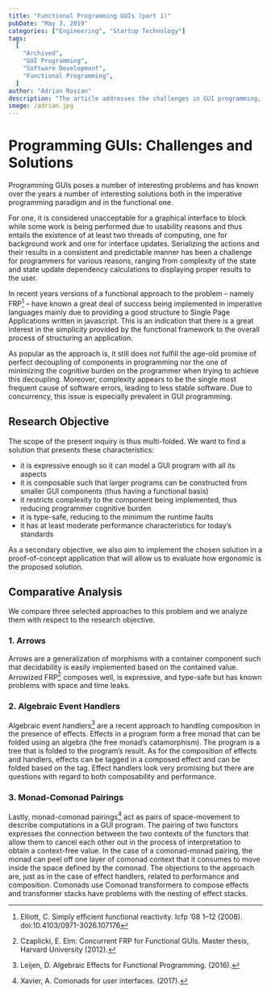 ```yaml
---
title: "Functional Programming GUIs (part 1)"
pubDate: "May 3, 2019"
categories: ["Engineering", "Startup Technology"]
tags:
  [
    "Archived",
    "GUI Programming",
    "Software Development",
    "Functional Programming",
  ]
author: "Adrian Roșian"
description: "The article addresses the challenges in GUI programming, comparing solutions like Functional Reactive Programming and monad-comonad pairings, emphasizing their role in enhancing composability, type safety, and reducing complexity in GUI development."
image: /adrian.jpg
---
```


# Programming GUIs: Challenges and Solutions

Programming GUIs poses a number of interesting problems and has known over the years a number of interesting solutions both in the imperative programming paradigm and in the functional one.

For one, it is considered unacceptable for a graphical interface to block while some work is being performed due to usability reasons and thus entails the existence of at least two threads of computing, one for background work and one for interface updates. Serializing the actions and their results in a consistent and predictable manner has been a challenge for programmers for various reasons, ranging from complexity of the state and state update dependency calculations to displaying proper results to the user.

In recent years versions of a functional approach to the problem – namely FRP[^1] – have known a great deal of success being implemented in imperative languages mainly due to providing a good structure to Single Page Applications written in javascript. This is an indication that there is a great interest in the simplicity provided by the functional framework to the overall process of structuring an application.

As popular as the approach is, it still does not fulfill the age-old promise of perfect decoupling of components in programming nor the one of minimizing the cognitive burden on the programmer when trying to achieve this decoupling. Moreover, complexity appears to be the single most frequent cause of software errors, leading to less stable software. Due to concurrency, this issue is especially prevalent in GUI programming.

## Research Objective

The scope of the present inquiry is thus multi-folded. We want to find a solution that presents these characteristics:

- it is expressive enough so it can model a GUI program with all its aspects
- it is composable such that larger programs can be constructed from smaller GUI components (thus having a functional basis)
- it restricts complexity to the component being implemented, thus reducing programmer cognitive burden
- it is type-safe, reducing to the minimum the runtime faults
- it has at least moderate performance characteristics for today’s standards

As a secondary objective, we also aim to implement the chosen solution in a proof-of-concept application that will allow us to evaluate how ergonomic is the proposed solution.

## Comparative Analysis

We compare three selected approaches to this problem and we analyze them with respect to the research objective.

### 1. Arrows

Arrows are a generalization of morphisms with a container component such that decidability is easily implemented based on the contained value. Arrowized FRP[^2] composes well, is expressive, and type-safe but has known problems with space and time leaks.

### 2. Algebraic Event Handlers

Algebraic event handlers[^3] are a recent approach to handling composition in the presence of effects. Effects in a program form a free monad that can be folded using an algebra (the free monad’s catamorphism). The program is a tree that is folded to the program’s result. As for the composition of effects and handlers, effects can be tagged in a composed effect and can be folded based on the tag. Effect handlers look very promising but there are questions with regard to both composability and performance.

### 3. Monad-Comonad Pairings

Lastly, monad-comonad pairings[^4] act as pairs of space-movement to describe computations in a GUI program. The pairing of two functors expresses the connection between the two contexts of the functors that allow them to cancel each other out in the process of interpretation to obtain a context-free value. In the case of a comonad-monad pairing, the monad can peel off one layer of comonad context that it consumes to move inside the space defined by the comonad. The objections to the approach are, just as in the case of effect handlers, related to performance and composition. Comonads use Comonad transformers to compose effects and transformer stacks have problems with the nesting of effect stacks.

[^1]: Elliott, C. Simply efficient functional reactivity. Icfp ’08 1–12 (2008). doi:10.4103/0971-3026.107176
[^2]: Czaplicki, E. Elm: Concurrent FRP for Functional GUIs. Master thesis, Harvard University (2012).
[^3]: Leijen, D. Algebraic Effects for Functional Programming. (2016).
[^4]: Xavier, A. Comonads for user interfaces. (2017).
